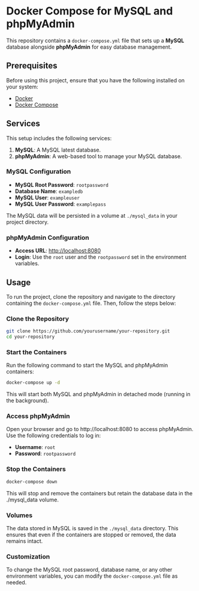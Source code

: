 # Docker Compose for MySQL and phpMyAdmin

This repository contains a `docker-compose.yml` file that sets up a **MySQL** database alongside **phpMyAdmin** for easy database management.

## Prerequisites

Before using this project, ensure that you have the following installed on your system:

- [Docker](https://www.docker.com/products/docker-desktop)
- [Docker Compose](https://docs.docker.com/compose/install/)

## Services

This setup includes the following services:

1. **MySQL**: A MySQL latest database.
2. **phpMyAdmin**: A web-based tool to manage your MySQL database.

### MySQL Configuration

- **MySQL Root Password**: `rootpassword`
- **Database Name**: `exampledb`
- **MySQL User**: `exampleuser`
- **MySQL User Password**: `examplepass`

The MySQL data will be persisted in a volume at `./mysql_data` in your project directory.

### phpMyAdmin Configuration

- **Access URL**: [http://localhost:8080](http://localhost:8080)
- **Login**: Use the `root` user and the `rootpassword` set in the environment variables.

## Usage

To run the project, clone the repository and navigate to the directory containing the `docker-compose.yml` file. Then, follow the steps below:

### Clone the Repository

```bash
git clone https://github.com/yourusername/your-repository.git
cd your-repository
```
### Start the Containers

Run the following command to start the MySQL and phpMyAdmin containers:
```bash
docker-compose up -d
```
This will start both MySQL and phpMyAdmin in detached mode (running in the background).

### Access phpMyAdmin
Open your browser and go to http://localhost:8080 to access phpMyAdmin. Use the following credentials to log in:
-  **Username**: `root`
- **Password**: `rootpassword`

### Stop the Containers
```bash
docker-compose down
```
This will stop and remove the containers but retain the database data in the ./mysql_data volume.

### Volumes
The data stored in MySQL is saved in the ``./mysql_data`` directory. This ensures that even if the containers are stopped or removed, the data remains intact.

### Customization
To change the MySQL root password, database name, or any other environment variables, you can modify the ``docker-compose.yml`` file as needed.
